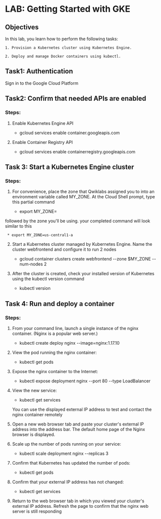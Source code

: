 # LAB: Getting Started with GKE

## Objectives

In this lab, you learn how to perform the following tasks:

	1. Provision a Kubernetes cluster using Kubernetes Engine.

	2. Deploy and manage Docker containers using kubectl.

## Task1: Authentication

Sign in to the Google Cloud Platform

## Task2: Confirm that needed APIs are enabled

### Steps: 

1. Enable Kubernetes Engine API

   * gcloud services enable container.googleapis.com

2. Enable Container Registry API

   * gcloud services enable containerregistry.googleapis.com

## Task 3: Start a Kubernetes Engine cluster

### Steps:

1. For convenience, place the zone that Qwiklabs assigned you to into an environment variable called MY_ZONE. At the Cloud Shell prompt, type this partial command

   * export MY_ZONE=

followed by the zone you'll be using. your completed command will look similar to this

   	 * export MY_ZONE=us-central1-a


2. Start a Kubernetes cluster managed by Kubernetes Engine. Name the cluster webfrontend and configure it to run 2 nodes

    * gcloud container clusters create webfrontend --zone $MY_ZONE --num-nodes 2


3. After the cluster is created, check your installed version of Kubernetes using the kubectl version command

   * kubectl version

## Task 4: Run and deploy a container

### Steps:

1. From your command line, launch a single instance of the nginx container. (Nginx is a popular web server.)

	* kubectl create deploy nginx --image=nginx:1.17.10

2. View the pod running the nginx container:

	* kubectl get pods

3. Expose the nginx container to the Internet:

	* kubectl expose deployment nginx --port 80 --type LoadBalancer

4. View the new service:

	* kubectl get services

	You can use the displayed external IP address to test and contact the nginx container remotely

5. Open a new web browser tab and paste your cluster's external IP address into the address bar. The default home page of the Nginx browser is displayed.

6. Scale up the number of pods running on your service:

	* kubectl scale deployment nginx --replicas 3

7. Confirm that Kubernetes has updated the number of pods:

	* kubectl get pods 
8. Confirm that your external IP address has not changed:

	* kubectl get services

9. Return to the web browser tab in which you viewed your cluster's external IP address. Refresh the page to confirm that the nginx web server is still responding



